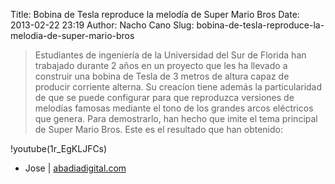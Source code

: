 Title: Bobina de Tesla reproduce la melodía de Super Mario Bros
Date: 2013-02-22 23:19
Author: Nacho Cano
Slug: bobina-de-tesla-reproduce-la-melodia-de-super-mario-bros

> Estudiantes de ingeniería de la Universidad del Sur de Florida han
> trabajado durante 2 años en un proyecto que les ha llevado a construir
> una bobina de Tesla de 3 metros de altura capaz de producir corriente
> alterna. Su creacíon tiene además la particularidad de que se puede
> configurar para que reproduzca versiones de melodías famosas mediante
> el tono de los grandes arcos eléctricos que genera. Para demostrarlo,
> han hecho que imite el tema principal de Super Mario Bros. Este es el
> resultado que han obtenido:

!youtube(1r_EgKLJFCs)

- Jose | [abadiadigital.com][]

  [abadiadigital.com]: http://www.abadiadigital.com/bobina-de-tesla-reproduce-la-melodia-de-super-mario-bros/
    "Bobina de Tesla reproduce la melodía de Super Mario Bros"
